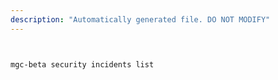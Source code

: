 ```yaml
---
description: "Automatically generated file. DO NOT MODIFY"
---
```


```bash


mgc-beta security incidents list

```